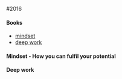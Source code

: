 
#2016

#### Books
- [mindset](#mindset-how-you-can-fulfil-your-potential)
- [deep work](#deep-work)

#### Mindset - How you can fulfil your potential

#### Deep work
